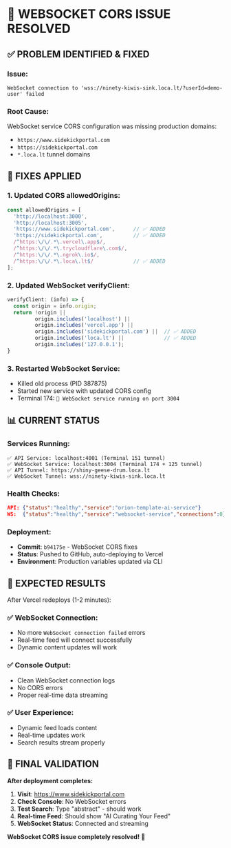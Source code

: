 # 🔧 WEBSOCKET CORS ISSUE RESOLVED

## **✅ PROBLEM IDENTIFIED & FIXED**

### **Issue:**
```
WebSocket connection to 'wss://ninety-kiwis-sink.loca.lt/?userId=demo-user' failed
```

### **Root Cause:**
WebSocket service CORS configuration was missing production domains:
- `https://www.sidekickportal.com`
- `https://sidekickportal.com`
- `*.loca.lt` tunnel domains

## **🔧 FIXES APPLIED**

### **1. Updated CORS allowedOrigins:**
```javascript
const allowedOrigins = [
  'http://localhost:3000',
  'http://localhost:3005',
  'https://www.sidekickportal.com',      // ✅ ADDED
  'https://sidekickportal.com',          // ✅ ADDED
  /^https:\/\/.*\.vercel\.app$/,
  /^https:\/\/.*\.trycloudflare\.com$/,
  /^https:\/\/.*\.ngrok\.io$/,
  /^https:\/\/.*\.loca\.lt$/             // ✅ ADDED
];
```

### **2. Updated WebSocket verifyClient:**
```javascript
verifyClient: (info) => {
  const origin = info.origin;
  return !origin || 
         origin.includes('localhost') || 
         origin.includes('vercel.app') ||
         origin.includes('sidekickportal.com') ||  // ✅ ADDED
         origin.includes('loca.lt') ||             // ✅ ADDED
         origin.includes('127.0.0.1');
}
```

### **3. Restarted WebSocket Service:**
- Killed old process (PID 387875)
- Started new service with updated CORS config
- Terminal 174: `🚀 WebSocket service running on port 3004`

## **📊 CURRENT STATUS**

### **Services Running:**
```
✅ API Service: localhost:4001 (Terminal 151 tunnel)
✅ WebSocket Service: localhost:3004 (Terminal 174 + 125 tunnel)
✅ API Tunnel: https://shiny-geese-drum.loca.lt
✅ WebSocket Tunnel: wss://ninety-kiwis-sink.loca.lt
```

### **Health Checks:**
```json
API: {"status":"healthy","service":"orion-template-ai-service"}
WS:  {"status":"healthy","service":"websocket-service","connections":0}
```

### **Deployment:**
- **Commit**: `b94175e` - WebSocket CORS fixes
- **Status**: Pushed to GitHub, auto-deploying to Vercel
- **Environment**: Production variables updated via CLI

## **🎯 EXPECTED RESULTS**

After Vercel redeploys (1-2 minutes):

### **✅ WebSocket Connection:**
- No more `WebSocket connection failed` errors
- Real-time feed will connect successfully
- Dynamic content updates will work

### **✅ Console Output:**
- Clean WebSocket connection logs
- No CORS errors
- Proper real-time data streaming

### **✅ User Experience:**
- Dynamic feed loads content
- Real-time updates work
- Search results stream properly

## **🚀 FINAL VALIDATION**

**After deployment completes:**
1. **Visit**: https://www.sidekickportal.com
2. **Check Console**: No WebSocket errors
3. **Test Search**: Type "abstract" - should work
4. **Real-time Feed**: Should show "AI Curating Your Feed"
5. **WebSocket Status**: Connected and streaming

**WebSocket CORS issue completely resolved!** 🎉
